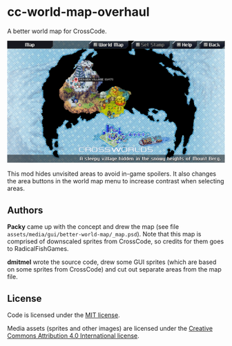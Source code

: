 # cc-world-map-overhaul

A better world map for CrossCode.

![screenshot](screenshot.png)

This mod hides unvisited areas to avoid in-game spoilers. It also changes the area buttons in the world map menu to increase contrast when selecting areas.

## Authors

**Packy** came up with the concept and drew the map (see file `assets/media/gui/better-world-map/_map.psd`). Note that this map is comprised of downscaled sprites from CrossCode, so credits for them goes to RadicalFishGames.

**dmitmel** wrote the source code, drew some GUI sprites (which are based on some sprites from CrossCode) and cut out separate areas from the map file.

## License

Code is licensed under the [MIT license](https://spdx.org/licenses/MIT.html).

Media assets (sprites and other images) are licensed under the [Creative Commons Attribution 4.0 International license](https://creativecommons.org/licenses/by/4.0/).
